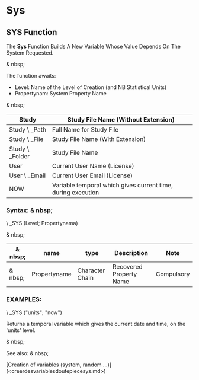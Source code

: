 # Sys

## SYS Function

The **Sys** Function Builds A New Variable Whose Value Depends On The System Requested.

& nbsp;

The function awaits:

* Level: Name of the Level of Creation (and NB Statistical Units)
* Propertynam: System Property Name

& nbsp;

| Study | Study File Name (Without Extension) |
| --- | --- |
| Study \ _Path | Full Name for Study File |
| Study \ _File | Study File Name (With Extension) |
| Study \ _Folder | Study File Name |
| User | Current User Name (License) |
| User \ _Email | Current User Email (License) |
| NOW | Variable temporal which gives current time, during execution |

### Syntax: & nbsp;

\ _SYS (Level; Propertynama)

& nbsp;

| & nbsp; | **name** | **type** | **Description** | **Note** |
| --- | --- | --- | --- | --- |
| & nbsp; | Propertyname | Character Chain | Recovered Property Name | Compulsory |

### EXAMPLES:

\ _SYS ("units"; "now")

Returns a temporal variable which gives the current date and time, on the 'units' level.

& nbsp;

See also: & nbsp;

[Creation of variables (system, random ...)] (<creerdesvariablesdoutepiecesys.md>)